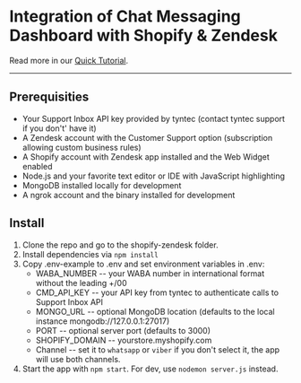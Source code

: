 # Integration of Chat Messaging Dashboard with Shopify & Zendesk


Read more in our [Quick Tutorial](https://www.tyntec.com/docs/support-inbox-integration-support-inbox-shopify-zendesk).

---------------------------------------

## Prerequisities

* Your Support Inbox API key provided by tyntec (contact tyntec support if you don't' have it)
* A Zendesk account with the Customer Support option (subscription allowing custom business rules)
* A Shopify account with Zendesk app installed and the Web Widget enabled
* Node.js and your favorite text editor or IDE with JavaScript highlighting
* MongoDB installed locally for development
* A ngrok account and the binary installed for development

## Install
1. Clone the repo and go to the shopify-zendesk folder.
2. Install dependencies via `npm install`
3. Copy .env-example to .env and set environment variables in .env:
    - WABA_NUMBER -- your WABA number in international format without the leading +/00
    - CMD_API_KEY -- your API key from tyntec to authenticate calls to Support Inbox API
    - MONGO_URL -- optional MongoDB location (defaults to the local instance mongodb://127.0.0.1:27017)
    - PORT -- optional server port (defaults to 3000)
    - SHOPIFY_DOMAIN -- yourstore.myshopify.com
    - Channel -- set it to `whatsapp` or `viber` if you don't select it, the app will use both channels.
4. Start the app with `npm start`. For dev, use `nodemon server.js` instead.

